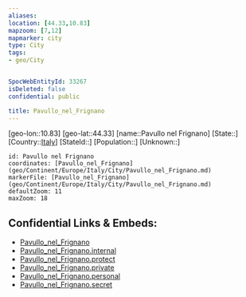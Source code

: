 ```yaml
---
aliases: 
location: [44.33,10.83]
mapzoom: [7,12] 
mapmarker: city 
type: City
tags:
- geo/City


SpocWebEntityId: 33267
isDeleted: false
confidential: public

title: Pavullo_nel_Frignano
---
```

[geo-lon::10.83]
[geo-lat::44.33]
[name::Pavullo nel Frignano]
[State::]
[Country::[Italy](geo/Continent/Europe/Italy.md)]
[StateId::]
[Population::]
[Unknown::]


```leaflet
id: Pavullo nel Frignano
coordinates: [Pavullo_nel_Frignano](geo/Continent/Europe/Italy/City/Pavullo_nel_Frignano.md)
markerFile: [Pavullo_nel_Frignano](geo/Continent/Europe/Italy/City/Pavullo_nel_Frignano.md)
defaultZoom: 11 
maxZoom: 18
```


## Confidential Links & Embeds: 
- [Pavullo_nel_Frignano](../../../../../../_public/geo/Continent/Europe/Italy/City/Pavullo_nel_Frignano.md) 
- [Pavullo_nel_Frignano.internal](../../../../../../_internal/geo/Continent/Europe/Italy/City/Pavullo_nel_Frignano.internal.md) 
- [Pavullo_nel_Frignano.protect](../../../../../../_protect/geo/Continent/Europe/Italy/City/Pavullo_nel_Frignano.protect.md) 
- [Pavullo_nel_Frignano.private](../../../../../../_private/geo/Continent/Europe/Italy/City/Pavullo_nel_Frignano.private.md) 
- [Pavullo_nel_Frignano.personal](../../../../../../_personal/geo/Continent/Europe/Italy/City/Pavullo_nel_Frignano.personal.md) 
- [Pavullo_nel_Frignano.secret](../../../../../../_secret/geo/Continent/Europe/Italy/City/Pavullo_nel_Frignano.secret.md) 

